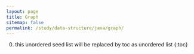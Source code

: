 ```yaml
---
layout: page
title: Graph
sitemap: false
permalink: /study/data-structure/java/graph/
---
```

0. this unordered seed list will be replaced by toc as unordered list
{:toc}